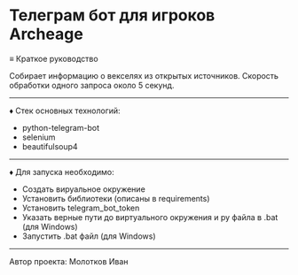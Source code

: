 # Телеграм бот для игроков Archeage

≡ Краткое руководство


Собирает информацию о векселях из открытых источников. Скорость обработки одного запроса около 5 секунд.

***

♦ Стек основных технологий:

* python-telegram-bot
* selenium
* beautifulsoup4

***

♦ Для запуска необходимо:

* Создать вируальное окружение
* Установить библиотеки (описаны в requirements)
* Установить telegram_bot_token
* Указать верные пути до виртуального окружения и py файла в .bat (для Windows)
* Запустить .bat файл (для Windows)

***
Автор проекта: Молотков Иван